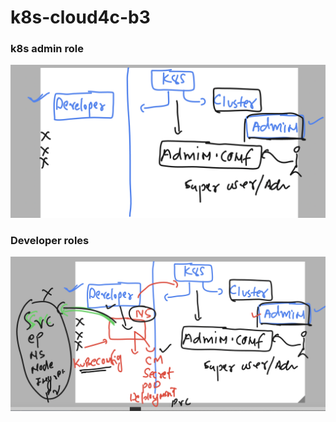 # k8s-cloud4c-b3

### k8s admin role 

<img src="role.png">

### Developer roles 

<img src="devr.png">

